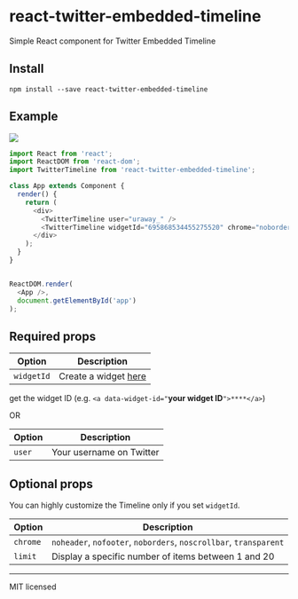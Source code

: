# react-twitter-embedded-timeline

Simple React component for Twitter Embedded Timeline

## Install

```shell
npm install --save react-twitter-embedded-timeline
```

## Example

![](http://i.imgur.com/jwu7yuK.png)

```javascript
import React from 'react';
import ReactDOM from 'react-dom';
import TwitterTimeline from 'react-twitter-embedded-timeline';

class App extends Component {
  render() {
    return (
      <div>
        <TwitterTimeline user="uraway_" />
        <TwitterTimeline widgetId="695868534455275520" chrome="noborders noheader" />
      </div>
    );
  }
}


ReactDOM.render(
  <App />,
  document.getElementById('app')
);
```

## Required props

|Option    |Description                                                            |
|---       |---                                                                    |
|`widgetId`| Create a widget [here](https://dev.twitter.com/web/embedded-timelines)|

get the widget ID (e.g.  `<a data-widget-id="`**your widget ID**`">****</a>`)

OR

|Option|Description             |
|---   |---                     |
|`user`|Your username on Twitter|

## Optional props

You can highly customize the Timeline only if you set `widgetId`.

|Option  |Description                                                       |
|---     |---                                                               |
|`chrome`| `noheader`, `nofooter`, `noborders`, `noscrollbar`, `transparent`|
|`limit` | Display a specific number of items between 1 and 20              |

---

MIT licensed
